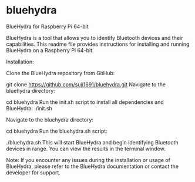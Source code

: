 # bluehydra
BlueHydra for Raspberry Pi 64-bit

BlueHydra is a tool that allows you to identify Bluetooth devices and their capabilities. This readme file provides instructions for installing and running BlueHydra on a Raspberry Pi 64-bit.

Installation:

Clone the BlueHydra repository from GitHub:

git clone https://github.com/suji1691/bluehydra.git
Navigate to the bluehydra directory:

cd bluehydra
Run the init.sh script to install all dependencies and BlueHydra:
./init.sh

Navigate to the bluehydra directory:

cd bluehydra
Run the bluehydra.sh script:

./bluehydra.sh
This will start BlueHydra and begin identifying Bluetooth devices in range. You can view the results in the terminal window.

Note: If you encounter any issues during the installation or usage of BlueHydra, please refer to the BlueHydra documentation or contact the developer for support.
